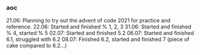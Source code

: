 ### aoc

21.06: Planning to try out the advent of code 2021 for practice and reference.
22.06: Started and finished % 1, 2, 3
31.06: Started and finished % 4, started % 5
02.07: Started and finished 5.2
06.07: Started and finished 6.1, struggled with 6.2
08.07: Finished 6.2, started and finished 7 (piece of cake compared to 6.2...)
